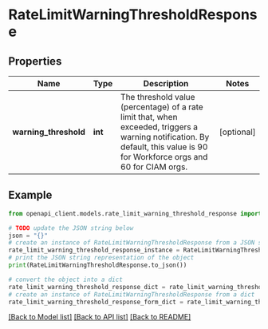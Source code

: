 # RateLimitWarningThresholdResponse



## Properties

Name | Type | Description | Notes
------------ | ------------- | ------------- | -------------
**warning_threshold** | **int** | The threshold value (percentage) of a rate limit that, when exceeded, triggers a warning notification. By default, this value is 90 for Workforce orgs and 60 for CIAM orgs. | [optional] 

## Example

```python
from openapi_client.models.rate_limit_warning_threshold_response import RateLimitWarningThresholdResponse

# TODO update the JSON string below
json = "{}"
# create an instance of RateLimitWarningThresholdResponse from a JSON string
rate_limit_warning_threshold_response_instance = RateLimitWarningThresholdResponse.from_json(json)
# print the JSON string representation of the object
print(RateLimitWarningThresholdResponse.to_json())

# convert the object into a dict
rate_limit_warning_threshold_response_dict = rate_limit_warning_threshold_response_instance.to_dict()
# create an instance of RateLimitWarningThresholdResponse from a dict
rate_limit_warning_threshold_response_form_dict = rate_limit_warning_threshold_response.from_dict(rate_limit_warning_threshold_response_dict)
```
[[Back to Model list]](../README.md#documentation-for-models) [[Back to API list]](../README.md#documentation-for-api-endpoints) [[Back to README]](../README.md)


